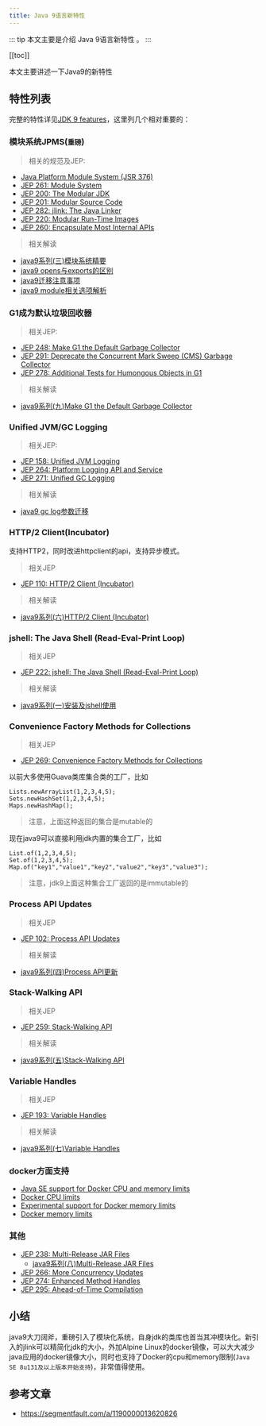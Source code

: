 ```yaml
---
title: Java 9语言新特性
---
```



::: tip
本文主要是介绍 Java 9语言新特性 。
:::

[[toc]]

本文主要讲述一下Java9的新特性

## 特性列表

完整的特性详见[JDK 9 features](http://openjdk.java.net/projects/jdk9/)，这里列几个相对重要的：

### 模块系统JPMS(`重磅`)

> 相关的规范及JEP:

- [Java Platform Module System (JSR 376)](http://openjdk.java.net/projects/jigsaw/spec/)
- [JEP 261: Module System](http://openjdk.java.net/jeps/261)
- [JEP 200: The Modular JDK](http://openjdk.java.net/jeps/200)
- [JEP 201: Modular Source Code](http://openjdk.java.net/jeps/201)
- [JEP 282: jlink: The Java Linker](http://openjdk.java.net/jeps/282)
- [JEP 220: Modular Run-Time Images](http://openjdk.java.net/jeps/220)
- [JEP 260: Encapsulate Most Internal APIs](http://openjdk.java.net/jeps/260)

> 相关解读

- [java9系列(三)模块系统精要](https://segmentfault.com/a/1190000013357446)
- [java9 opens与exports的区别](https://segmentfault.com/a/1190000013409571)
- [java9迁移注意事项](https://segmentfault.com/a/1190000013398709)
- [java9 module相关选项解析](https://segmentfault.com/a/1190000013440386)

### G1成为默认垃圾回收器

> 相关JEP:

- [JEP 248: Make G1 the Default Garbage Collector](http://openjdk.java.net/jeps/248)
- [JEP 291: Deprecate the Concurrent Mark Sweep (CMS) Garbage Collector](http://openjdk.java.net/jeps/291)
- [JEP 278: Additional Tests for Humongous Objects in G1](http://openjdk.java.net/jeps/278)

> 相关解读

- [java9系列(九)Make G1 the Default Garbage Collector](https://segmentfault.com/a/1190000013615459)

### Unified JVM/GC Logging

> 相关JEP:

- [JEP 158: Unified JVM Logging](http://openjdk.java.net/jeps/158)
- [JEP 264: Platform Logging API and Service](http://openjdk.java.net/jeps/264)
- [JEP 271: Unified GC Logging](http://openjdk.java.net/jeps/271)

> 相关解读

- [java9 gc log参数迁移](https://segmentfault.com/a/1190000013475524)

### HTTP/2 Client(Incubator)

支持HTTP2，同时改进httpclient的api，支持异步模式。

> 相关JEP

- [JEP 110: HTTP/2 Client (Incubator)](http://openjdk.java.net/jeps/110)

> 相关解读

- [java9系列(六)HTTP/2 Client (Incubator)](https://segmentfault.com/a/1190000013518969)

### jshell: The Java Shell (Read-Eval-Print Loop)

> 相关JEP

- [JEP 222: jshell: The Java Shell (Read-Eval-Print Loop)](http://openjdk.java.net/jeps/222)

> 相关解读

- [java9系列(一)安装及jshell使用](https://segmentfault.com/a/1190000011321448)

### Convenience Factory Methods for Collections

> 相关JEP

- [JEP 269: Convenience Factory Methods for Collections](http://openjdk.java.net/jeps/269)

以前大多使用Guava类库集合类的工厂，比如

```
Lists.newArrayList(1,2,3,4,5);
Sets.newHashSet(1,2,3,4,5);
Maps.newHashMap();
```

> 注意，上面这种返回的集合是mutable的

现在java9可以直接利用jdk内置的集合工厂，比如

```
List.of(1,2,3,4,5);
Set.of(1,2,3,4,5);
Map.of("key1","value1","key2","value2","key3","value3");
```

> 注意，jdk9上面这种集合工厂返回的是immutable的

### Process API Updates

> 相关JEP

- [JEP 102: Process API Updates](http://openjdk.java.net/jeps/102)

> 相关解读

- [java9系列(四)Process API更新](https://segmentfault.com/a/1190000013496056)

### Stack-Walking API

> 相关JEP

- [JEP 259: Stack-Walking API](http://openjdk.java.net/jeps/259)

> 相关解读

- [java9系列(五)Stack-Walking API](https://segmentfault.com/a/1190000013506140)

### Variable Handles

> 相关JEP

- [JEP 193: Variable Handles](http://openjdk.java.net/jeps/193)

> 相关解读

- [java9系列(七)Variable Handles](https://segmentfault.com/a/1190000013544841)

### docker方面支持

- [Java SE support for Docker CPU and memory limits](https://blogs.oracle.com/java-platform-group/java-se-support-for-docker-cpu-and-memory-limits)
- [Docker CPU limits](https://bugs.openjdk.java.net/browse/JDK-8140793)
- [Experimental support for Docker memory limits](https://bugs.openjdk.java.net/browse/JDK-8170888)
- [Docker memory limits](https://bugs.openjdk.java.net/browse/JDK-8146115)

### 其他

- [JEP 238: Multi-Release JAR Files](http://openjdk.java.net/jeps/238)
  - [java9系列(八)Multi-Release JAR Files](https://segmentfault.com/a/1190000013584354)
- [JEP 266: More Concurrency Updates](http://openjdk.java.net/jeps/266)
- [JEP 274: Enhanced Method Handles](http://openjdk.java.net/jeps/274)
- [JEP 295: Ahead-of-Time Compilation](http://openjdk.java.net/jeps/295)

## 小结

java9大刀阔斧，重磅引入了模块化系统，自身jdk的类库也首当其冲模块化。新引入的jlink可以精简化jdk的大小，外加Alpine Linux的docker镜像，可以大大减少java应用的docker镜像大小，同时也支持了Docker的cpu和memory限制(`Java SE 8u131及以上版本开始支持`)，非常值得使用。


## 参考文章
* https://segmentfault.com/a/1190000013620826